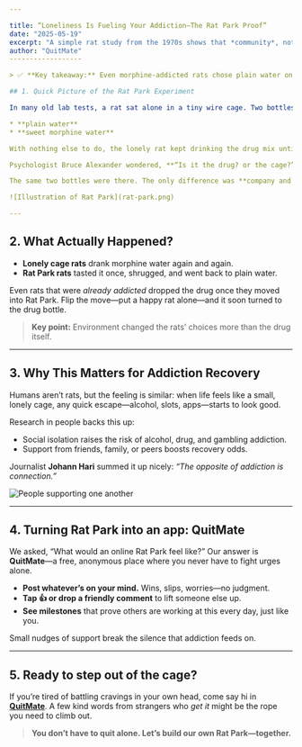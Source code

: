 ```yaml
---

title: “Loneliness Is Fueling Your Addiction—The Rat Park Proof”
date: "2025-05-19"
excerpt: "A simple rat study from the 1970s shows that *community*, not willpower, can beat addiction. Here’s the story in plain English—and how it lives inside QuitMate."
author: "QuitMate"
------------------

> ✅ **Key takeaway:** Even morphine-addicted rats chose plain water once they gained friends and fun. Connection beats chemicals.

## 1. Quick Picture of the Rat Park Experiment

In many old lab tests, a rat sat alone in a tiny wire cage. Two bottles hung on the wall:

* **plain water**
* **sweet morphine water**

With nothing else to do, the lonely rat kept drinking the drug mix until it passed out. Scientists said, “See? Drugs are impossible to resist.”

Psychologist Bruce Alexander wondered, **“Is it the drug? or the cage?”** So he built **Rat Park**—a space 200 times bigger, full of tunnels, wheels, soft bedding, and 16–20 rat buddies.

The same two bottles were there. The only difference was **company and fun**.

![Illustration of Rat Park](rat-park.png)

---
```


## 2. What Actually Happened?

* **Lonely cage rats** drank morphine water again and again.
* **Rat Park rats** tasted it once, shrugged, and went back to plain water.

Even rats that were *already addicted* dropped the drug once they moved into Rat Park. Flip the move—put a happy rat alone—and it soon turned to the drug bottle.

> **Key point:** Environment changed the rats’ choices more than the drug itself.

---

## 3. Why This Matters for Addiction Recovery

Humans aren’t rats, but the feeling is similar: when life feels like a small, lonely cage, any quick escape—alcohol, slots, apps—starts to look good.

Research in people backs this up:

* Social isolation raises the risk of alcohol, drug, and gambling addiction.
* Support from friends, family, or peers boosts recovery odds.

Journalist **Johann Hari** summed it up nicely: *“The opposite of addiction is connection.”*

![People supporting one another](connection.png)

---

## 4. Turning Rat Park into an app: QuitMate

We asked, “What would an online Rat Park feel like?” Our answer is **QuitMate**—a free, anonymous place where you never have to fight urges alone.

* **Post whatever’s on your mind.** Wins, slips, worries—no judgment.
* **Tap 👍 or drop a friendly comment** to lift someone else up.
* **See milestones** that prove others are working at this every day, just like you.

Small nudges of support break the silence that addiction feeds on.

---

## 5. Ready to step out of the cage?

If you’re tired of battling cravings in your own head, come say hi in **[QuitMate](/)**. A few kind words from strangers who *get it* might be the rope you need to climb out.

> **You don’t have to quit alone. Let’s build our own Rat Park—together.**
